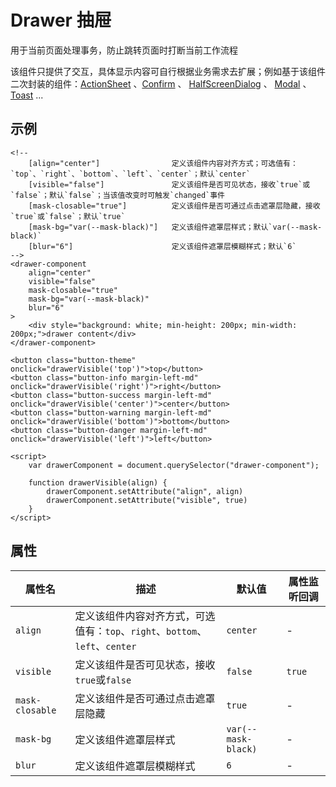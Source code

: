 # Drawer 抽屉
用于当前页面处理事务，防止跳转页面时打断当前工作流程

该组件只提供了交互，具体显示内容可自行根据业务需求去扩展；例如基于该组件二次封装的组件：[ActionSheet](/docs/feedback/action-sheet) 、[Confirm](/docs/feedback/taost) 、 [HalfScreenDialog](/docs/feedback/half-screen-dialog) 、 [Modal](/docs/feedback/modal)  、 [Toast](/docs/feedback/toast) ...

## 示例
```
<!--
    [align="center"]                定义该组件内容对齐方式；可选值有：`top`、`right`、`bottom`、`left`、`center`；默认`center`
    [visible="false"]               定义该组件是否可见状态，接收`true`或`false`；默认`false`；当该值改变时可触发`changed`事件
    [mask-closable="true"]          定义该组件是否可通过点击遮罩层隐藏，接收`true`或`false`；默认`true`
    [mask-bg="var(--mask-black)"]   定义该组件遮罩层样式；默认`var(--mask-black)`
    [blur="6"]                      定义该组件遮罩层模糊样式；默认`6`
-->
<drawer-component
    align="center"
    visible="false"
    mask-closable="true"
    mask-bg="var(--mask-black)"
    blur="6"
>
    <div style="background: white; min-height: 200px; min-width: 200px;">drawer content</div>
</drawer-component>

<button class="button-theme" onclick="drawerVisible('top')">top</button>
<button class="button-info margin-left-md" onclick="drawerVisible('right')">right</button>
<button class="button-success margin-left-md" onclick="drawerVisible('center')">center</button>
<button class="button-warning margin-left-md" onclick="drawerVisible('bottom')">bottom</button>
<button class="button-danger margin-left-md" onclick="drawerVisible('left')">left</button>

<script>
    var drawerComponent = document.querySelector("drawer-component");

    function drawerVisible(align) {
        drawerComponent.setAttribute("align", align)
        drawerComponent.setAttribute("visible", true)
    }
</script>
```

## 属性
属性名 | 描述 | 默认值 | 属性监听回调
--- | --- | --- | ---
`align` |  定义该组件内容对齐方式，可选值有：`top`、`right`、`bottom`、`left`、`center` | `center` | -
`visible` | 定义该组件是否可见状态，接收`true`或`false` | `false` | `true`
`mask-closable` | 定义该组件是否可通过点击遮罩层隐藏 | `true` | -
`mask-bg` | 定义该组件遮罩层样式 | `var(--mask-black)` | -
`blur` | 定义该组件遮罩层模糊样式 | `6` | -
